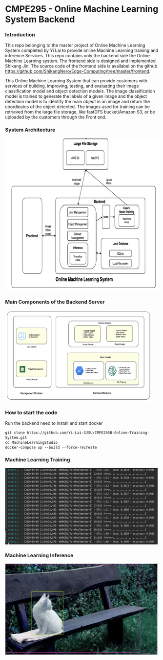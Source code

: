 # CMPE295 - Online Machine Learning System Backend

### Introduction
This repo belonging to the master project of Online Machine Learning System completed by Yi Lai to provide online Machine Learning training and inference Services.
This repo contains only the backend side the Online Machine Learning system. The frontend side is designed and implemented Shikang Jin. The source code of the frontend side is availabel on the github https://github.com/ShikangNero/Edge-Computing/tree/master/frontend. 

This Online Machine Learning System that can provide customers with services of building, improving, testing, and evaluating their image classification model and object detection models. The image classification model is trained to generate the labels of a given image and the object detection model is to identify the main object in an image and return the coordinates of the object detected.  The images used for training can be retrieved from the large file storage, like fastDFS bucket/Amazon S3, or be uploaded by the customers through the Front end. 


### System Architecture
<img width="800" height="500" src="https://github.com/Yi-Lai-SJSU/CMPE295B-Online-Training-System/blob/master/media/overall-architecure.png"/><div>

### Main Components of the Backend Server
<img width="480" height="300" src="https://github.com/Yi-Lai-SJSU/CMPE295B-Online-Training-System/blob/master/media/Module%20Design.png"/><div>
  
### How to start the code
Run the backend need to install and start docker 
```
git clone https://github.com/Yi-Lai-SJSU/CMPE295B-Online-Training-System.git
cd MachineLearningStudio
docker-compose up --build --force-recreate
```

### Machine Learning Training
<img width="500" height="250" src="https://github.com/Yi-Lai-SJSU/CMPE295B-Online-Training-System/blob/master/media/Training.png"/><div>
  
### Machine Learning Inference
<img width="500" height="300" src="https://github.com/Yi-Lai-SJSU/CMPE295B-Online-Training-System/blob/master/media/Object-Detection.png"/><div>
